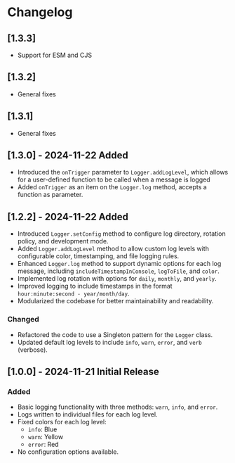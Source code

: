 # Changelog

## [1.3.3]
- Support for ESM and CJS

## [1.3.2]
- General fixes

## [1.3.1]
- General fixes

## [1.3.0] - 2024-11-22 Added
- Introduced the `onTrigger` parameter to `Logger.addLogLevel`, which allows for a user-defined function to be called when a message is logged
- Added `onTrigger` as an item on the `Logger.log` method, accepts a function as parameter.

## [1.2.2] - 2024-11-22 Added
- Introduced `Logger.setConfig` method to configure log directory, rotation policy, and development mode.
- Added `Logger.addLogLevel` method to allow custom log levels with configurable color, timestamping, and file logging rules.
- Enhanced `Logger.log` method to support dynamic options for each log message, including `includeTimestampInConsole`, `logToFile`, and `color`.
- Implemented log rotation with options for `daily`, `monthly`, and `yearly`.
- Improved logging to include timestamps in the format `hour:minute:second - year/month/day`.
- Modularized the codebase for better maintainability and readability.

### Changed
- Refactored the code to use a Singleton pattern for the `Logger` class.
- Updated default log levels to include `info`, `warn`, `error`, and `verb` (verbose).

## [1.0.0] - 2024-11-21 Initial Release
### Added
- Basic logging functionality with three methods: `warn`, `info`, and `error`.
- Logs written to individual files for each log level.
- Fixed colors for each log level:
  - `info`: Blue
  - `warn`: Yellow
  - `error`: Red
- No configuration options available.